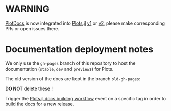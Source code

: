# WARNING

[PlotDocs](https://github.com/JuliaPlots/PlotDocs.jl) is now integrated into [Plots.jl](https://github.com/JuliaPlots/Plots.jl ) [v1](https://github.com/JuliaPlots/Plots.jl/tree/master/docs) or [v2](https://github.com/JuliaPlots/Plots.jl/tree/v2/docs), please make corresponding PRs or open issues there.

# Documentation deployment notes
We only use the `gh-pages` branch of this repository to host the documentation (`stable`, `dev` and `preview`s) for Plots.

The old version of the docs are kept in the branch `old-gh-pages`:

**DO NOT** delete these !

Trigger the [Plots.jl docs building workflow](https://github.com/JuliaPlots/Plots.jl/actions/workflows/docs.yml) event on a specific tag in order to build the docs for a new release.
